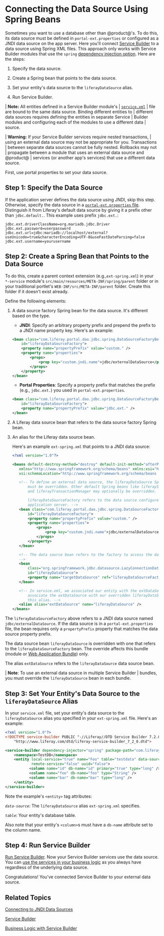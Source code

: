 # Connecting the Data Source Using Spring Beans 

Sometimes you want to use a database other than @product@'s. To do this, its
data source must be defined in `portal-ext.properties` or configured as a JNDI
data source on the app server. Here you'll connect
[Service Builder](/docs/7-2/appdev/-/knowledge_base/a/service-builder)
to a data source using Spring XML files. This approach only works with Service
Builder modules that use the `spring` 
[dependency injection option](/docs/7-2/appdev/-/knowledge_base/a/defining-global-service-information#dependency-injector). 
Here are the steps: 

1. Specify the data source.

2. Create a Spring bean that points to the data source.

3. Set your entity's data source to the `liferayDataSource` alias.

4. Run Service Builder.

| **Note:** All entities defined in a Service Builder module's 
| [`service.xml`](/docs/7-2/appdev/-/knowledge_base/a/creating-the-service-xml-file) 
| file are bound to the same data source. Binding different entities to
| different data sources requires defining the entities in separate Service
| Builder modules and configuring each of the modules to use a different data
| source.

| **Warning:** If your Service Builder services require nested transactions, 
| using an external data source may not be appropriate for you. Transactions
| between separate data sources cannot be fully nested. Rollbacks may not
| propagate between a module that uses an external data source and @product@
| services (or another app's services) that use a different data source. 

First, use portal properties to set your data source. 

## Step 1: Specify the Data Source

If the application server defines the data source using JNDI, skip this  step.
Otherwise, specify the data source in a
[`portal-ext.properties` file](/docs/7-2/deploy/-/knowledge_base/d/portal-properties).
Distinguish it from Liferay's default data source by giving it a prefix other
than `jdbc.default.`. This example uses prefix `jdbc.ext.`:

```properties
jdbc.ext.driverClassName=org.mariadb.jdbc.Driver
jdbc.ext.password=userpassword
jdbc.ext.url=jdbc:mariadb://localhost/external?useUnicode=true&characterEncoding=UTF-8&useFastDateParsing=false
jdbc.ext.username=yourusername
```

## Step 2: Create a Spring Bean that Points to the Data Source

To do this, create a parent context extension (e.g.,`ext-spring.xml`) in your
`*-service` module's `src/main/resources/META-INF/spring/parent` folder or in
your traditional portlet's `WEB-INF/src/META-INF/parent` folder. Create this
folder if it doesn't exist already. 

Define the following elements: 

1.  A data source factory Spring bean for the data source. It's different based
    on the type.

    -   **JNDI**: Specify an arbitrary property prefix and prepend the prefix 
        to a JNDI name property key. Here's an example:

    ```xml
    <bean class="com.liferay.portal.dao.jdbc.spring.DataSourceFactoryBean"
        id="liferayDataSourceFactory">
        <property name="propertyPrefix" value="custom." />
        <property name="properties">
            <props>
                <prop key="custom.jndi.name">jdbc/externalDataSource</prop>
            </props>
        </property>
    </bean>
    ```

    -   **Portal Properties**: Specify a property prefix that matches the 
        prefix (e.g., `jdbc.ext.`) you used in `portal-ext.properties`.

    ```xml
    <bean class="com.liferay.portal.dao.jdbc.spring.DataSourceFactoryBean"
        id="liferayDataSourceFactory">
        <property name="propertyPrefix" value="jdbc.ext." />
    </bean>
    ```

2.  A Liferay data source bean that refers to the data source factory Spring 
    bean.

3.  An alias for the Liferay data source bean. 

    Here's an example `ext-spring.xml` that points to a JNDI data source: 

    ```xml
    <?xml version="1.0"?>

    <beans default-destroy-method="destroy" default-init-method="afterPropertiesSet"
       xmlns="http://www.springframework.org/schema/beans" xmlns:xsi="http://www.w3.org/2001/XMLSchema-instance"
       xsi:schemaLocation="http://www.springframework.org/schema/beans http://www.springframework.org/schema/beans/spring-beans-3.0.xsd">

       <!-- To define an external data source, the liferayDataSource Spring bean 
           must be overridden. Other default Spring beans like liferaySessionFactory 
           and liferayTransactionManager may optionally be overridden. 

           liferayDataSourceFactory refers to the data source configured on the
           application server. -->
       <bean class="com.liferay.portal.dao.jdbc.spring.DataSourceFactoryBean"
           id="liferayDataSourceFactory">
           <property name="propertyPrefix" value="custom." />
           <property name="properties">
               <props>
                   <prop key="custom.jndi.name">jdbc/externalDataSource</prop>
               </props>
           </property>
       </bean>

       <!-- The data source bean refers to the factory to access the data source.
       -->
       <bean
           class="org.springframework.jdbc.datasource.LazyConnectionDataSourceProxy"
           id="liferayDataSource">
           <property name="targetDataSource" ref="liferayDataSourceFactory" />
       </bean>

       <!-- In service.xml, we associated our entity with the extDataSource. To 
           associate the extDataSource with our overridden liferayDataSource, we define 
           this alias. -->
       <alias alias="extDataSource" name="liferayDataSource" />
    </beans>
    ```

The `liferayDataSourceFactory` above refers to a JNDI data source named
`jdbc/externalDataSource`. If the data source is in a `portal-ext.properties`
file, the bean requires only a `propertyPrefix` property that matches the data
source property prefix.

The data source bean `liferayDataSource` is overridden with one that refers to
the `liferayDataSourceFactory` bean. The override affects this bundle (module or
[Web Application Bundle](/docs/7-2/customization/-/knowledge_base/c/deploying-wars-wab-generator)) 
only. 

The alias `extDataSource` refers to the `liferayDataSource` data source bean. 

| **Note**: To use an external data source in multiple Service Builder
| bundles, you must override the `liferayDataSource` bean in each bundle.

## Step 3: Set Your Entity's Data Source to the `liferayDataSource` Alias

In your `service.xml` file, set your entity's data source to the
`liferayDataSource` alias you specified in your `ext-spring.xml` file. Here's
an example: 

```xml
<?xml version="1.0"?>
<!DOCTYPE service-builder PUBLIC "-//Liferay//DTD Service Builder 7.2.0//EN"
    "http://www.liferay.com/dtd/liferay-service-builder_7_2_0.dtd">

<service-builder dependency-injector="spring" package-path="com.liferay.example" >
    <namespace>TestDB</namespace>
    <entity local-service="true" name="Foo" table="testdata" data-source="extDataSource"
            remote-service="false" uuid="false">
           <column name="id" db-name="id" primary="true" type="long" />
           <column name="foo" db-name="foo" type="String" />
           <column name="bar" db-name="bar" type="long" />
    </entity>
</service-builder>
```

Note the example's `<entity>` tag attributes: 

*`data-source`*: The `liferayDataSource` alias `ext-spring.xml` specifies.

*`table`*: Your entity's database table. 

Also note that your entity's `<column>`s must have a `db-name` attribute set to 
the column name.

## Step 4: Run Service Builder

[Run Service Builder](/docs/7-2/appdev/-/knowledge_base/a/running-service-builder).
Now your Service Builder services use the data source. You can
[use the services in your business logic](/docs/7-2/appdev/-/knowledge_base/a/business-logic-with-service-builder)
as you always have regardless of the underlying data source.

Congratulations! You've connected Service Builder to your external data source. 

## Related Topics

[Connecting to JNDI Data Sources](/docs/7-2/appdev/-/knowledge_base/a/connecting-to-data-sources-using-jndi)

[Service Builder](/docs/7-2/appdev/-/knowledge_base/a/service-builder)

[Business Logic with Service Builder](/docs/7-2/appdev/-/knowledge_base/a/business-logic-with-service-builder)
